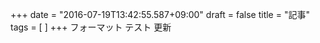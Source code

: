 +++
date = "2016-07-19T13:42:55.587+09:00"
draft = false
title = "記事"
tags = [  ]
+++
フォーマット
テスト
更新

